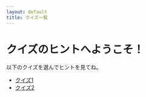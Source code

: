 ```yaml
---
layout: default
title: クイズ一覧
---
```


# クイズのヒントへようこそ！

以下のクイズを選んでヒントを見てね。

- [クイズ1](quiz1)
- [クイズ2](quiz2)
